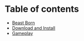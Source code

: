 # Table of contents

* [Beast Born](README.md)
* [Download and Install](download-and-install.md)
* [Gameplay](gameplay.md)
